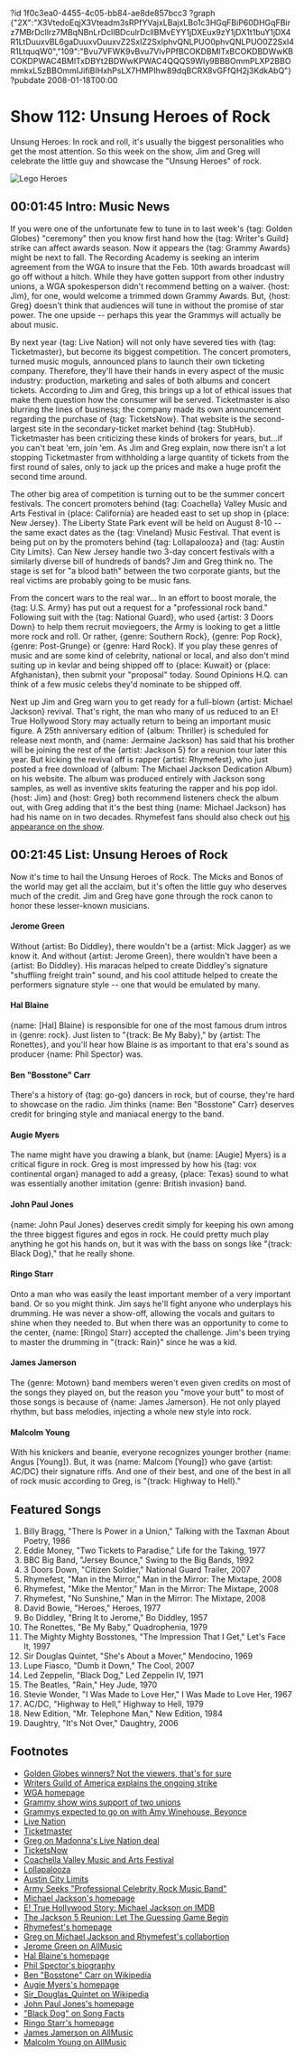 ?id 1f0c3ea0-4455-4c05-bb84-ae8de857bcc3
?graph {"2X":"X3VtedoEqjX3Vteadm3sRPfYVajxLBajxLBo1c3HGqFBiP60DHGqFBirz7MBrDcllrz7MBqNBnLrDcllBDculrDcllBMvEYY1jDXEux9zY1jDX1t1buY1jDX4R1LtDuuxvBL6gaDuuxvDuuxvZ2SxIZ2SxIphvQNLPUO0phvQNLPUO0Z2SxI4R1LtquqW0","109":"Bvu7VFWK9vBvu7VlvPPfBCOKDBMlTxBCOKDBDWwKBCOKDPWAC4BMlTxDBYt2BDWwKPWAC4QQQS9WIy9BBBOmmPLXP2BBOmmkxL5zBBOmmIJifiBIHxhPsLX7HMPIhw89dqBCRX8vGFfQH2j3KdkAbQ"}
?pubdate 2008-01-18T00:00

# Show 112: Unsung Heroes of Rock
Unsung Heroes: In rock and roll, it's usually the biggest personalities who get the most attention. So this week on the show, Jim and Greg will celebrate the little guy and showcase the "Unsung Heroes" of rock.

![Lego Heroes](https://static.soundopinions.org/images/2008/unsungheroes.jpg)

## 00:01:45 Intro: Music News
If you were one of the unfortunate few to tune in to last week's {tag: Golden Globes} "ceremony" then you know first hand how the {tag: Writer's Guild} strike can affect awards season. Now it appears the {tag: Grammy Awards} might be next to fall. The Recording Academy is seeking an interim agreement from the WGA to insure that the Feb. 10th awards broadcast will go off without a hitch. While they have gotten support from other industry unions, a WGA spokesperson didn't recommend betting on a waiver. {host: Jim}, for one, would welcome a trimmed down Grammy Awards. But, {host: Greg} doesn't think that audiences will tune in without the promise of star power. The one upside -- perhaps this year the Grammys will actually be about music.

By next year {tag: Live Nation} will not only have severed ties with {tag: Ticketmaster}, but become its biggest competition. The concert promoters, turned music moguls, announced plans to launch their own ticketing company. Therefore, they'll have their hands in every aspect of the music industry: production, marketing and sales of both albums and concert tickets. According to Jim and Greg, this brings up a lot of ethical issues that make them question how the consumer will be served. Ticketmaster is also blurring the lines of business; the company made its own announcement regarding the purchase of {tag: TicketsNow}. That website is the second-largest site in the secondary-ticket market behind {tag: StubHub}. Ticketmaster has been criticizing these kinds of brokers for years, but...if you can't beat 'em, join 'em. As Jim and Greg explain, now there isn't a lot stopping Ticketmaster from withholding a large quantity of tickets from the first round of sales, only to jack up the prices and make a huge profit the second time around.

The other big area of competition is turning out to be the summer concert festivals. The concert promoters behind {tag: Coachella} Valley Music and Arts Festival in {place: California} are headed east to set up shop in {place: New Jersey}. The Liberty State Park event will be held on August 8-10 -- the same exact dates as the {tag: Vineland} Music Festival. That event is being put on by the promoters behind {tag: Lollapalooza} and {tag: Austin City Limits}. Can New Jersey handle two 3-day concert festivals with a similarly diverse bill of hundreds of bands? Jim and Greg think no. The stage is set for "a blood bath" between the two corporate giants, but the real victims are probably going to be music fans.

From the concert wars to the real war... In an effort to boost morale, the {tag: U.S. Army} has put out a request for a "professional rock band." Following suit with the {tag: National Guard}, who used {artist: 3 Doors Down} to help them recruit moviegoers, the Army is looking to get a little more rock and roll. Or rather, {genre: Southern Rock}, {genre: Pop Rock}, {genre: Post-Grunge} or {genre: Hard Rock}. If you play these genres of music and are some kind of celebrity, national or local, and also don't mind suiting up in kevlar and being shipped off to {place: Kuwait} or {place: Afghanistan}, then submit your "proposal" today. Sound Opinions H.Q. can think of a few music celebs they'd nominate to be shipped off.

Next up Jim and Greg warn you to get ready for a full-blown {artist: Michael Jackson} revival. That's right, the man who many of us reduced to an E! True Hollywood Story may actually return to being an important music figure. A 25th anniversary edition of {album: Thriller} is scheduled for release next month, and {name: Jermaine Jackson} has said that his brother will be joining the rest of the {artist: Jackson 5} for a reunion tour later this year. But kicking the revival off is rapper {artist: Rhymefest}, who just posted a free download of {album: The Michael Jackson Dedication Album} on his website. The album was produced entirely with Jackson song samples, as well as inventive skits featuring the rapper and his pop idol. {host: Jim} and {host: Greg} both recommend listeners check the album out, with Greg adding that it's the best thing {name: Michael Jackson} has had his name on in two decades. Rhymefest fans should also check out [his appearance on the show](/show/33/).

## 00:21:45 List: Unsung Heroes of Rock
Now it's time to hail the Unsung Heroes of Rock. The Micks and Bonos of the world may get all the acclaim, but it's often the little guy who deserves much of the credit. Jim and Greg have gone through the rock canon to honor these lesser-known musicians.

#### Jerome Green
Without {artist: Bo Diddley}, there wouldn't be a {artist: Mick Jagger} as we know it. And without {artist: Jerome Green}, there wouldn't have been a {artist: Bo Diddley}. His maracas helped to create Diddley's signature "shuffling freight train" sound, and his cool attitude helped to create the performers signature style -- one that would be emulated by many. 

#### Hal Blaine
{name: [Hal] Blaine} is responsible for one of the most famous drum intros in {genre: rock}. Just listen to "{track: Be My Baby}," by {artist: The Ronettes}, and you'll hear how Blaine is as important to that era's sound as producer {name: Phil Spector} was.

#### Ben "Bosstone" Carr
There's a history of {tag: go-go} dancers in rock, but of course, they're hard to showcase on the radio. Jim thinks {name: Ben "Bosstone" Carr} deserves credit for bringing style and maniacal energy to the band.

#### Augie Myers
The name might have you drawing a blank, but {name: [Augie] Myers} is a critical figure in rock. Greg is most impressed by how his {tag: vox continental organ} managed to add a greasy, {place: Texas} sound to what was essentially another imitation {genre: British invasion} band.

#### John Paul Jones
{name: John Paul Jones} deserves credit simply for keeping his own among the three biggest figures and egos in rock. He could pretty much play anything he got his hands on, but it was with the bass on songs like "{track: Black Dog}," that he really shone.

#### Ringo Starr
Onto a man who was easily the least important member of a very important band. Or so you might think. Jim says he'll fight anyone who underplays his drumming. He was never a show-off, allowing the vocals and guitars to shine when they needed to. But when there was an opportunity to come to the center, {name: [Ringo] Starr} accepted the challenge. Jim's been trying to master the drumming in "{track: Rain}" since he was a kid.

#### James Jamerson
The {genre: Motown} band members weren't even given credits on most of the songs they played on, but the reason you "move your butt" to most of those songs is because of {name: James Jamerson}. He not only played rhythm, but bass melodies, injecting a whole new style into rock.

#### Malcolm Young
With his knickers and beanie, everyone recognizes younger brother {name: Angus [Young]}. But, it was {name: Malcom [Young]} who gave {artist: AC/DC} their signature riffs. And one of their best, and one of the best in all of rock music according to Greg, is "{track: Highway to Hell}." 

## Featured Songs
1. Billy Bragg, "There Is Power in a Union," Talking with the Taxman About Poetry, 1986
2. Eddie Money, "Two Tickets to Paradise," Life for the Taking, 1977
3. BBC Big Band, "Jersey Bounce," Swing to the Big Bands, 1992
4. 3 Doors Down, "Citizen Soldier," National Guard Trailer, 2007
5. Rhymefest, "Man in the Mirror," Man in the Mirror: The Mixtape, 2008
6. Rhymefest, "Mike the Mentor," Man in the Mirror: The Mixtape, 2008
7. Rhymefest, "No Sunshine," Man in the Mirror: The Mixtape, 2008
8. David Bowie, "Heroes," Heroes, 1977
9. Bo Diddley, "Bring It to Jerome," Bo Diddley, 1957
10. The Ronettes, "Be My Baby," Quadrophenia, 1979
11. The Mighty Mighty Bosstones, "The Impression That I Get," Let's Face It, 1997
12. Sir Douglas Quintet, "She's About a Mover," Mendocino, 1969
13. Lupe Fiasco, "Dumb it Down," The Cool, 2007
14. Led Zeppelin, "Black Dog," Led Zeppelin IV, 1971
15. The Beatles, "Rain," Hey Jude, 1970
16. Stevie Wonder, "I Was Made to Love Her," I Was Made to Love Her, 1967
17. AC/DC, "Highway to Hell," Highway to Hell, 1979
18. New Edition, "Mr. Telephone Man," New Edition, 1984
19. Daughtry, "It's Not Over," Daughtry, 2006

## Footnotes
- [Golden Globes winners? Not the viewers, that's for sure](http://featuresblogs.chicagotribune.com/entertainment_tv/2008/01/golden-globes.html)
- [Writers Guild of America explains the ongoing strike](http://www.youtube.com/watch?v=oJ55Ir2jCxk)
- [WGA homepage](http://www.wga.org/)
- [Grammy show wins support of two unions](http://www.latimes.com/entertainment/news/music/la-fi-grammy16jan16,1,3361038.story?coll=la-entnews-music-topstories)
- [Grammys expected to go on with Amy Winehouse, Beyonce](http://hollywoodinsider.ew.com/2008/01/grammy-update-w.html)
- [Live Nation](http://www.livenation.com/)
- [Ticketmaster](http://www.ticketmaster.com/)
- [Greg on Madonna's Live Nation deal](http://leisureblogs.chicagotribune.com/turn_it_up/2007/10/madonnas-live-n.html)
- [TicketsNow](http://www.ticketsnow.com/)
- [Coachella Valley Music and Arts Festival](http://www.coachella.com/)
- [Lollapalooza](http://www.lollapalooza.com/)
- [Austin City Limits](http://www.aclfestival.com/)
- [Army Seeks "Professional Celebrity Rock Music Band"](http://blog.wired.com/defense/2008/01/army-seeks-prof.html)
- [Michael Jackson's homepage](http://www.michaeljackson.com/)
- [E! True Hollywood Story: Michael Jackson on IMDB](http://www.imdb.com/title/tt0417966/)
- [The Jackson 5 Reunion: Let The Guessing Game Begin](http://idolator.com/tunes/rumors/the-jackson-5-reunion-let-the-guessing-game-begin-326360.php)
- [Rhymefest's homepage](http://www.rhymefest.com/)
- [Greg on Michael Jackson and Rhymefest's collabortion](http://leisureblogs.chicagotribune.com/turn_it_up/2008/01/michael-jackson.html)
- [Jerome Green on AllMusic](http://www.allmusic.com/artist/jerome-green-mn0000325428)
- [Hal Blaine's homepage](http://halblaine.com/)
- [Phil Spector's biography](http://www.history-of-rock.com/spector.htm)
- [Ben "Bosstone" Carr on Wikipedia](http://en.wikipedia.org/wiki/The_Mighty_Mighty_Bosstones#Band_members)
- [Augie Myers's homepage](http://www.augiemeyers.com/)
- [Sir_Douglas_Quintet on Wikipedia](http://en.wikipedia.org/wiki/Sir_Douglas_Quintet)
- [John Paul Jones's homepage](http://www.johnpauljones.com/)
- ["Black Dog" on Song Facts](http://www.songfacts.com/detail.php?id=334)
- [Ringo Starr's homepage](http://www.ringostarr.com/)
- [James Jamerson on AllMusic](http://www.allmusic.com/artist/james-jamerson-mn0000123578)
- [Malcolm Young on AllMusic](http://www.allmusic.com/artist/malcolm-young-mn0000562418)

